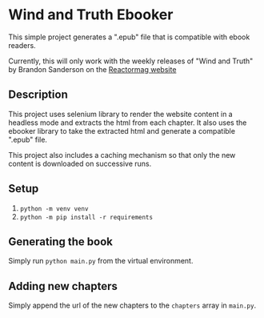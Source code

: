 # Wind and Truth Ebooker
This simple project generates a ".epub" file that is compatible with ebook readers.

Currently, this will only work with the weekly releases of "Wind and Truth" by Brandon Sanderson on the [Reactormag website](https://reactormag.com/columns/wind-and-truth/)

## Description
This project uses selenium library to render the website content in a headless mode and extracts the html from each chapter. It also uses the ebooker library to take the extracted html and generate a compatible ".epub" file.

This project also includes a caching mechanism so that only the new content is downloaded on successive runs.

## Setup
1. `python -m venv venv`
2. `python -m pip install -r requirements`

## Generating the book
Simply run `python main.py` from the virtual environment.

## Adding new chapters
Simply append the url of the new chapters to the `chapters` array in `main.py`.

